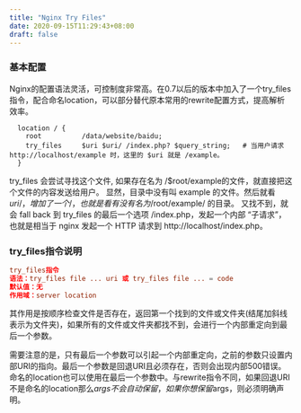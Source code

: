 ```yaml
---
title: "Nginx Try Files"
date: 2020-09-15T11:29:43+08:00
draft: false
---
```


### 基本配置

Nginx的配置语法灵活，可控制度非常高。在0.7以后的版本中加入了一个try_files指令，配合命名location，可以部分替代原本常用的rewrite配置方式，提高解析效率。

```shell
  location / {
    root          /data/website/baidu;
    try_files     $uri $uri/ /index.php? $query_string;   # 当用户请求 http://localhost/example 时，这里的 $uri 就是 /example。
  }
```

try_files 会尝试寻找这个文件, 如果存在名为 /$root/example的文件，就直接把这个文件的内容发送给用户。 
显然，目录中没有叫 example 的文件。然后就看 $uri/，增加了一个 /，也就是看有没有名为 /$root/example/ 的目录。 
又找不到，就会 fall back 到 try_files 的最后一个选项 /index.php，发起一个内部 “子请求”，也就是相当于 nginx 发起一个 HTTP 请求到 http://localhost/index.php。

### try_files指令说明

```conf
try_files指令
语法：try_files file ... uri 或 try_files file ... = code
默认值：无
作用域：server location
```

其作用是按顺序检查文件是否存在，返回第一个找到的文件或文件夹(结尾加斜线表示为文件夹)，如果所有的文件或文件夹都找不到，会进行一个内部重定向到最后一个参数。

需要注意的是，只有最后一个参数可以引起一个内部重定向，之前的参数只设置内部URI的指向。最后一个参数是回退URI且必须存在，否则会出现内部500错误。命名的location也可以使用在最后一个参数中。与rewrite指令不同，如果回退URI不是命名的location那么$args不会自动保留，如果你想保留$args，则必须明确声明。